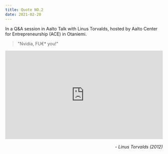 ```yaml
---
title: Quote NO.2
date: 2021-02-20
---
```


In a Q&A session in Aalto Talk with Linus Torvalds, hosted by Aalto Center for Entrepreneurship (ACE) in Otaniemi.

> "Nvidia, FU€\* you!"

<div style="padding: 56.25% 0px 0px; position: relative;"><iframe src="https://www.youtube.com/embed/MShbP3OpASA?cc_load_policy=1&end=3005&iv_load_policy=3&rel=0&start=2993" frameborder="0" allow="accelerometer; autoplay; encrypted-media; gyroscope; picture-in-picture" allowfullscreen scrolling="no"  style="position: absolute; top: 0px; left: 0px; width: 100%; height: 100%;"></iframe></div>
<br />

<div style="text-align: right"> <i>- Linus Torvalds (2012)</i> </div>
